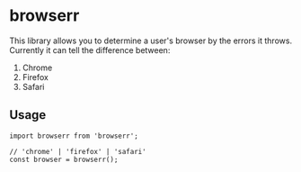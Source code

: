 # browserr

This library allows you to determine a user's browser by the errors it throws. Currently it can tell the difference between:

1. Chrome
2. Firefox
3. Safari

## Usage

```
import browserr from 'browserr';

// 'chrome' | 'firefox' | 'safari'
const browser = browserr(); 
```
